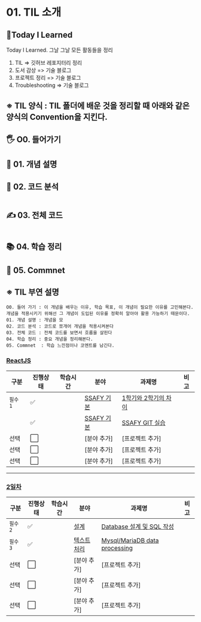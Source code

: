 
# 01. TIL 소개
## 📝Today I Learned 
Today I Learned. 그날 그날 모든 활동들을 정리

1. TIL => 깃허브 레포지터리 정리
2. 도서 감상 => 기술 블로그
3. 프로젝트 정리 => 기술 블로그
4. Troubleshooting => 기술 블로그

## ※ TIL 양식 : TIL 폴더에 배운 것을 정리할 때 아래와 같은 양식의 Convention을 지킨다.
## 🖐 O0. 들어가기

## 📌 01. 개념 설명

## 🍳 02. 코드 분석
```js

```
## ✍ 03. 전체 코드
```js

```
## 📚 04. 학습 정리

## 🤔 05. Commnet 

## ※ TIL 부연 설명 
```JS
O0. 들어 가기 : 이 개념을 배우는 이유, 학습 목표, 이 개념이 필요한 이유를 고민해본다. 개념을 적용시키기 위해선 그 개념이 도입된 이유를 정확히 알아야 활용 가능하기 때문이다.
01. 개념 설명 : 개념을 모 
02. 코드 분석 : 코드로 쪼개어 개념을 적용시켜본다
03. 전체 코드 : 전체 코드를 보면서 흐름을 살핀다
04. 학습 정리 : 중요 개념을 정리해본다. 
05. Commnet  : 학습 느낀점이나 코멘트를 남긴다.
```

### [ReactJS](2022-6-13.md)

|구분|진행상태|학습시간|분야|과제명|비고|
| ------ | ------ | ------ | ------ | ------ | ------ |
|`필수 1` | :white_check_mark: || [SSAFY 기본](SSAFY기본) | [1학기와 2학기의 차이](SSAFY기본/1학기와-2학기의-차이) | |
| | :white_check_mark: || [SSAFY 기본](SSAFY기본) | [SSAFY GIT 실습](SSAFY기본/SSAFY-GIT-실습) | |
|선택| :white_large_square: || [분야 추가] | [프로젝트 추가] | |
|선택| :white_large_square: || [분야 추가] | [프로젝트 추가] | |
|선택| :white_large_square: || [분야 추가] | [프로젝트 추가] | |

---
 
### [2일차](2022-6-14.md)
|구분|진행상태|학습시간|분야|과제명|비고|
| ------ | ------ | ------ | ------ | ------ | ------ |
|`필수 2`| :white_check_mark: || [설계](설계) | [Database 설계 및 SQL 작성](설계/DB-Design) | |
|`필수 3`| :white_check_mark: || [텍스트처리](텍스트처리) | [Mysql/MariaDB data processing](텍스트처리/Mysql-MariaDB-data-processing) | |
|선택| :white_large_square: || [분야 추가] | [프로젝트 추가] | |
|선택| :white_large_square: || [분야 추가] | [프로젝트 추가] | |
|선택| :white_large_square: || [분야 추가] | [프로젝트 추가] | |

